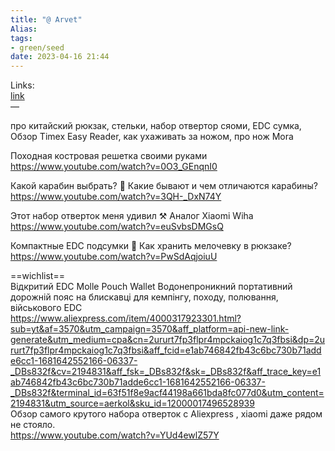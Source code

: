 ```yaml
---
title: "@ Arvet"
Alias: 
tags:
- green/seed
date: 2023-04-16 21:44
---
```

Links:  
[link](https://www.youtube.com/@orvetko)  
—

про китайский рюкзак, стельки, набор отвертор сяоми, EDC сумка,  
Обзор Timex Easy Reader, как ухаживать за ножом, про нож Mora

Походная костровая решетка своими руками  
https://www.youtube.com/watch?v=0O3_GEnqnI0

Какой карабин выбрать? 🎒 Какие бывают и чем отличаются карабины?  
https://www.youtube.com/watch?v=3QH-_DxN74Y

Этот набор отверток меня удивил ⚒️ Аналог Xiaomi Wiha  
https://www.youtube.com/watch?v=euSvbsDMGsQ

Компактные EDC подсумки 👜 Как хранить мелочевку в рюкзаке?  
https://www.youtube.com/watch?v=PwSdAqjoiuU

==wichlist==  
Відкритий EDC Molle Pouch Wallet Водонепроникний портативний дорожній пояс на блискавці для кемпінгу, походу, полювання, військового EDC  
https://www.aliexpress.com/item/4000317923301.html?sub=yt&af=3570&utm_campaign=3570&aff_platform=api-new-link-generate&utm_medium=cpa&cn=2ururt7fp3flpr4mpckaiog1c7q3fbsi&dp=2ururt7fp3flpr4mpckaiog1c7q3fbsi&aff_fcid=e1ab746842fb43c6bc730b71adde6cc1-1681642552166-06337-_DBs832f&cv=2194831&aff_fsk=_DBs832f&sk=_DBs832f&aff_trace_key=e1ab746842fb43c6bc730b71adde6cc1-1681642552166-06337-_DBs832f&terminal_id=63f51f8e9acf44198a661bda8fc077d0&utm_content=2194831&utm_source=aerkol&sku_id=12000017496528939  
Обзор самого крутого набора отверток с Aliexpress , xiaomi даже рядом не стояло.  
https://www.youtube.com/watch?v=YUd4ewlZ57Y

